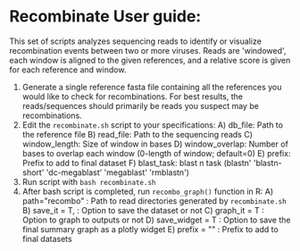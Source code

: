 # Recombinate User guide:
This set of scripts analyzes sequencing reads to identify or visualize recombination events between two or more viruses. Reads are 'windowed', each window is aligned to the given references, and a relative score is given for each reference and window. 

1) Generate a single reference fasta file containing all the references you would like to check for recombinations. For best results, the reads/sequences should primarily be reads you suspect may be recombinations.
2) Edit the `recombinate.sh` script to your specifications:
    A) db_file: Path to the reference file
    B) read_file: Path to the sequencing reads
    C) window_length: Size of window in bases
    D) window_overlap: Number of bases to overlap each window (0-length of window; default=0)
    E) prefix: Prefix to add to final dataset
    F) blast_task: blast n task (blastn' 'blastn-short' 'dc-megablast' 'megablast' 'rmblastn')
3) Run script with `bash recombinate.sh`
4) After bash script is completed, run `recombo_graph()` function in R:
    A) path="recombo" : Path to read directories generated by `recombinate.sh`
    B) save_it = T, : Option to save the dataset or not
    C) graph_it = T : Option to graph to outputs or not
    D) save_widget = T : Option to save the final summary graph as a plotly widget
    E) prefix = "" : Prefix to add to final datasets
